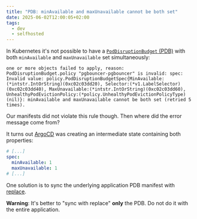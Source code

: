 ```yaml
---
title: "PDB: minAvailable and maxUnavailable cannot be both set"
date: 2025-06-02T12:00:05+02:00
tags:
  - dev
  - selfhosted
---
```


In Kubernetes it's not possible to have a [`PodDisruptionBudget`
(PDB)](https://kubernetes.io/docs/tasks/run-application/configure-pdb/) with
both `minAvailable` and `maxUnavailable` set simultaneously:

```
one or more objects failed to apply, reason: PodDisruptionBudget.policy "pgbouncer-pgbouncer" is invalid: spec: Invalid value: policy.PodDisruptionBudgetSpec{MinAvailable:(*intstr.IntOrString)(0xc02c03dd20), Selector:(*v1.LabelSelector)(0xc02c03dd40), MaxUnavailable:(*intstr.IntOrString)(0xc02c03dd60), UnhealthyPodEvictionPolicy:(*policy.UnhealthyPodEvictionPolicyType)(nil)}: minAvailable and maxUnavailable cannot be both set (retried 5 times).
```

Our manifests did not violate this rule though. Then where did the error message
come from?

It turns out [ArgoCD](https://argo-cd.readthedocs.io/en/stable/) was creating an
intermediate state containing both properties:

```yaml
# [...]
spec:
  minAvailable: 1
  maxUnavailable: 1
# [...]
```

One solution is to sync the underlying application PDB manifest with
[replace](https://argo-cd.readthedocs.io/en/latest/user-guide/sync-options/#replace-resource-instead-of-applying-changes).

**Warning**: It's better to "sync with replace" **only** the PDB. Do not do it
with the entire application.
